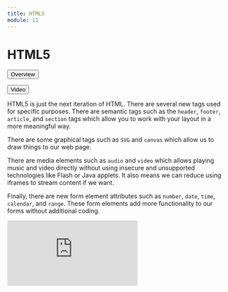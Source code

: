```yaml
---
title: HTML5
module: 11
---
```


# HTML5

<div class="tab">
  <button class="tablinks active" onclick="openTab(event, 'Overview')">Overview</button>

  <button class="tablinks" onclick="openTab(event, 'video')">Video</button>
  
  
</div>
<div id="Overview" class="tabcontent" style="display:block">
<div class="tabhtml" markdown="1">

HTML5 is just the next iteration of HTML.  There are several new tags used for specific purposes.  There are semantic tags such as the `header`, `footer`, `article`, and `section` tags which allow you to work with your layout in a more meaningful way.

There are some graphical tags such as `SVG` and `canvas` which allow us to draw things to our web page.

There are media elements such as `audio` and `video` which allows playing music and video directly without using insecure and unsupported technologies like Flash or Java applets.  It also means we can reduce using iframes to stream content if we want.

Finally, there are new form element attributes such as `number`, `date`, `time`, `calendar`, and `range`.  These form elements add more functionality to our forms without additional coding.

</div>
</div>

<div id="video" class="tabcontent">
<div class="tabhtml" markdown="1">

<div class="embed-responsive embed-responsive-16by9"><iframe class="embed-responsive-item" src="https://www.youtube.com/embed/WEBWhS3NwF8" frameborder="0" allowfullscreen></iframe></div>

</div>
</div>